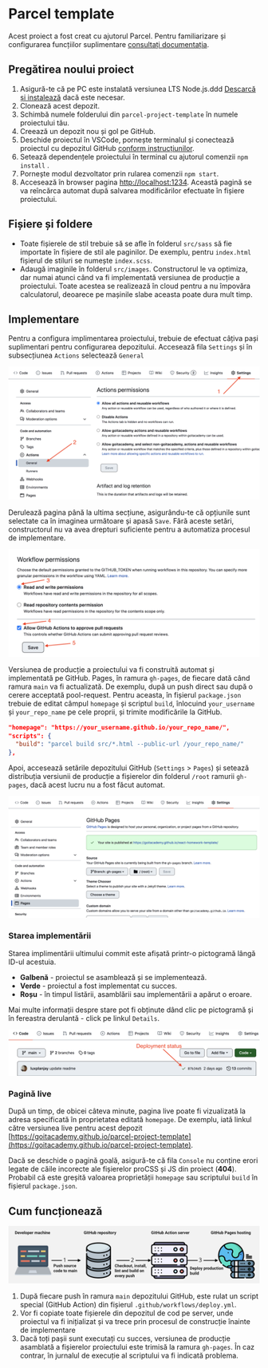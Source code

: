 # Parcel template

Acest proiect a fost creat cu ajutorul Parcel. Pentru familiarizare și
configurarea funcțiilor suplimentare
[consultați documentația](https://parceljs.org/).

## Pregătirea noului proiect

1. Asigură-te că pe PC este instalată versiunea LTS Node.js.ddd
   [Descarcă și instalează](https://nodejs.org/en/) dacă este necesar.
2. Clonează acest depozit.
3. Schimbă numele folderului din `parcel-project-template` în numele proiectului
   tău.
4. Creează un depozit nou și gol pe GitHub.
5. Deschide proiectul în VSCode, pornește terminalul și conectează proiectul cu
   depozitul GitHub
   [conform instrucțiunilor](https://docs.github.com/en/get-started/getting-started-with-git/managing-remote-repositories#changing-a-remote-repositorys-url).
6. Setează dependențele proiectului în terminal cu ajutorul comenzii
   `npm install` .
7. Pornește modul dezvoltator prin rularea comenzii `npm start`.
8. Accesează în browser pagina [http://localhost:1234](http://localhost:1234).
   Această pagină se va reîncărca automat după salvarea modificărilor efectuate
   în fișiere proiectului.

## Fișiere și foldere

- Toate fișierele de stil trebuie să se afle în folderul `src/sass` să fie
  importate în fișiere de stil ale paginilor. De exemplu, pentru `index.html`
  fișierul de stiluri se numește `index.scss`.
- Adaugă imaginile în folderul `src/images`. Constructorul le va optimiza, dar
  numai atunci când va fi implementată versiunea de producție a proiectului.
  Toate acestea se realizează în cloud pentru a nu împovăra calculatorul,
  deoarece pe mașinile slabe aceasta poate dura mult timp.

## Implementare

Pentru a configura implimentarea proiectului, trebuie de efectuat câțiva pași
suplimentari pentru configurarea depozitului. Accesează fila `Settings` și în
subsecțiunea `Actions` selectează `General`

![GitHub actions settings](./assets/actions-config-step-1.png)

Derulează pagina până la ultima secțiune, asigurându-te că opțiunile sunt
selectate ca în imaginea următoare și apasă `Save`. Fără aceste setări,
constructorul nu va avea drepturi suficiente pentru a automatiza procesul de
implementare.

![GitHub actions settings](./assets/actions-config-step-2.png)

Versiunea de producție a proiectului va fi construită automat și implementată pe
GitHub. Pages, în ramura `gh-pages`, de fiecare dată când ramura `main` va fi
actualizată. De exemplu, după un push direct sau după o cerere acceptată
pool-request. Pentru aceasta, în fișierul `package.json` trebuie de editat
câmpul `homepage` și scriptul `build`, înlocuind `your_username` și
`your_repo_name` pe cele proprii, și trimite modificările la GitHub.

```json
"homepage": "https://your_username.github.io/your_repo_name/",
"scripts": {
  "build": "parcel build src/*.html --public-url /your_repo_name/"
},
```

Apoi, accesează setările depozitului GitHub (`Settings` > `Pages`) și setează
distribuția versiunii de producție a fișierelor din folderul `/root` ramurii
`gh-pages`, dacă acest lucru nu a fost făcut automat.

![GitHub Pages settings](./assets/repo-settings.png)

### Starea implementării

Starea implimentării ultimului commit este afișată printr-o pictogramă lângă
ID-ul acestuia.

- **Galbenă** - proiectul se asamblează și se implementează.
- **Verde** - proiectul a fost implementat cu succes.
- **Roșu** - în timpul listării, asamblării sau implementării a apărut o eroare.

Mai multe informații despre stare pot fi obținute dând clic pe pictogramă și în
fereastra derulantă - click pe linkul `Details`.

![Deployment status](./assets/status.png)

### Pagină live

După un timp, de obicei câteva minute, pagina live poate fi vizualizată la
adresa specificată în proprietatea editată `homepage`. De exemplu, iată linkul
către versiunea live pentru acest depozit
[https://goitacademy.github.io/parcel-project-template](https://goitacademy.github.io/parcel-project-template).

Dacă se deschide o pagină goală, asigură-te că fila `Console` nu conține erori
legate de căile incorecte ale fișierelor proCSS și JS din proiect (**404**).
Probabil că este greșită valoarea proprietății `homepage` sau scriptului `build`
în fișierul `package.json`.

## Cum funcționează

![How it works](./assets/how-it-works.png)

1. După fiecare push în ramura `main` depozitului GitHub, este rulat un script
   special (GitHub Action) din fișierul `.github/workflows/deploy.yml`.
2. Vor fi copiate toate fișierele din depozitul de cod pe server, unde proiectul
   va fi inițializat și va trece prin procesul de construcție înainte de
   implementare
3. Dacă toți pașii sunt executați cu succes, versiunea de producție asamblată a
   fișierelor proiectului este trimisă la ramura `gh-pages`. În caz contrar, în
   jurnalul de execuție al scriptului va fi indicată problema.
